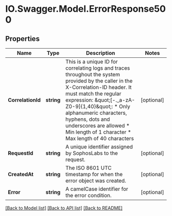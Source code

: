 # IO.Swagger.Model.ErrorResponse500
## Properties

Name | Type | Description | Notes
------------ | ------------- | ------------- | -------------
**CorrelationId** | **string** | This is a unique ID for correlating logs and traces throughout the system provided by the caller in the X-Correlation-ID header.  It must match the regular expression: \&quot;[-._a-zA-Z0-9]{1,40}\&quot;:   * Only alphanumeric characters, hyphens, dots and underscores are allowed  * Min length of 1 character  * Max length of 40 characters  | [optional] 
**RequestId** | **string** | A unique identifier assigned by SophosLabs to the request.  | [optional] 
**CreatedAt** | **string** | The ISO 8601 UTC timestamp for when the error object was created.  | [optional] 
**Error** | **string** | A camelCase identifier for the error condition.  | [optional] 

[[Back to Model list]](../README.md#documentation-for-models) [[Back to API list]](../README.md#documentation-for-api-endpoints) [[Back to README]](../README.md)

